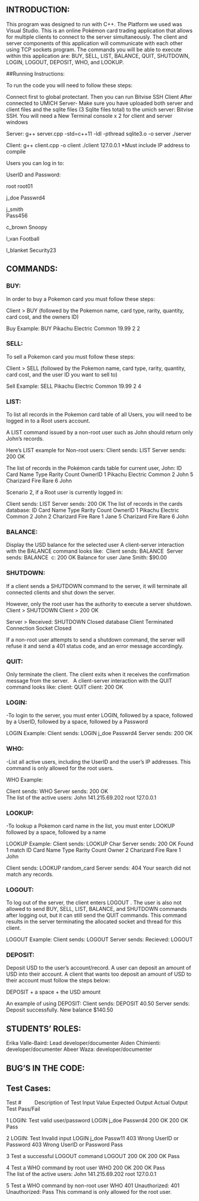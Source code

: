 ## INTRODUCTION: 

This program was designed to run with C++. The Platform we used was Visual Studio. This is an online Pokémon card trading application that allows for multiple clients to connect to the server simultaneously. The client and server components of this application will communicate with each other using TCP sockets program. The commands you will be able to execute within this application are: BUY, SELL, LIST, BALANCE, QUIT, SHUTDOWN, LOGIN, LOGOUT, DEPOSIT, WHO, and LOOKUP.


##Running Instructions: 

To run the code you will need to follow these steps: 

Connect first to global protectant. Then you can run Bitvise SSH Client
After connected to UMICH Server- Make sure you have uploaded both server and client files and the sqlite files (3 Sqlite files total) to the umich server: Bitvise SSH.
You will need a New Terminal console x 2 for client and server windows 

Server:
g++ server.cpp -std=c++11 -ldl -pthread sqlite3.o -o server
./server

Client:
g++ client.cpp -o client
./client 127.0.0.1
*Must include IP address to compile


Users you can log in to:

UserID and Password:

root
root01

j_doe
Passwrd4

j_smith		
Pass456

c_brown
Snoopy

l_van
Football

l_blanket
Security23


## COMMANDS:

### BUY:
In order to buy a Pokemon card you must follow these steps: 

Client > BUY (followed by the Pokemon name, card type, rarity, quantity, card cost, and the owners ID)

Buy Example: BUY Pikachu Electric Common 19.99 2 2

### SELL:
To sell a Pokemon card you must follow these steps: 

Client > SELL (followed by the Pokemon name, card type, rarity, quantity, card cost, and the user ID you want to sell to)

Sell Example: SELL Pikachu Electric Common 19.99 2 4


### LIST: 
To list all records in the Pokemon card table of all Users, you will need to be logged in to a Root users account.

A LIST command issued by a non-root user such as John should return only John’s records.

Here’s LIST example for Non-root users:
Client sends: LIST 
Server sends: 200 OK 

The list of records in the Pokémon cards table for current user, John:
ID Card Name Type Rarity Count OwnerID
1 Pikachu Electric Common 2 John
5 Charizard Fire Rare 6 John

Scenario 2, if a Root user is currently logged in:

Client sends: LIST 
Server sends: 200 OK 
The list of records in the cards database:
ID Card Name Type Rarity Count OwnerID
1 Pikachu Electric Common 2 John
2 Charizard Fire Rare 1 Jane
5 Charizard Fire Rare 6 John


### BALANCE:
Display the USD balance for the selected user A client-server interaction with the BALANCE command looks like:
 Client sends: BALANCE  Server sends: BALANCE  c: 200 OK Balance for user Jane Smith: $90.00


### SHUTDOWN:
If a client sends a SHUTDOWN command to the server, it will terminate all connected clients and shut down the server. 

However, only the root user has the authority to execute a server shutdown. 
Client > SHUTDOWN
Client > 200 OK

Server > Received: SHUTDOWN
		Closed database
		Client Terminated Connection
		Socket Closed

If a non-root user attempts to send a shutdown command, the server will refuse it and send a 401 status code, and an error message accordingly.


### QUIT:
Only terminate the client. The client exits when it receives the confirmation message from the server.
 
A client-server interaction with the QUIT command looks like:
client: QUIT
client: 200 OK


### LOGIN:
-To login to the server, you must enter LOGIN, followed by a space, followed by a UserID, followed by a space, followed by a Password

LOGIN Example:
Client sends: LOGIN j_doe Passwrd4 
Server sends: 200 OK 

### WHO:
-List all active users, including the UserID and the user’s IP addresses. This command is only allowed for the root users.

WHO Example:

Client sends: WHO 
Server sends: 200 OK  
The list of the active users: 
John  141.215.69.202 
root   127.0.0.1

### LOOKUP:
-To lookup a Pokemon card name in the list, you must enter LOOKUP followed by a space, followed by a name

LOOKUP Example:
Client sends: LOOKUP Char 
Server sends: 200 OK
Found 1 match
ID Card Name Type Rarity Count Owner
2 Charizard Fire Rare 1 John

Client sends: LOOKUP random_card
Server sends: 404 Your search did not match any records.


### LOGOUT:
To log out of the server, the client enters LOGOUT . The user is also not allowed to send BUY, SELL, LIST, BALANCE, and SHUTDOWN commands after logging out, but it can still send the QUIT commands. This command results in the server terminating the allocated socket and thread for this client. 

LOGOUT Example:
Client sends: LOGOUT
Server sends: Recieved: LOGOUT 


### DEPOSIT:
Deposit USD to the user’s account/record. A user can deposit an amount of USD into their account. A client that wants too deposit an amount of USD to their account must follow the steps below: 

DEPOSIT + a space + the USD amount 

An example of using DEPOSIT: 
Client sends: DEPOSIT 40.50
Server sends: Deposit successfully. New balance $140.50


## STUDENTS’ ROLES: 

Erika Valle-Baird: Lead developer/documenter
Aiden Chimienti: developer/documenter
Abeer Waza: developer/documenter


## BUG’S IN THE CODE: 




## Test Cases:
Test #         	Description of Test			Input Value				    Expected Output	    	   Actual Output		                            Test Pass/Fail

  1   LOGIN: Test valid user/password	LOGIN j_doe Passwrd4		200 OK		                 	200 OK				                              Pass


  2		LOGIN: Test Invalid input		LOGIN j_doe Passw11	  403 Wrong UserID or Password        403 Wrong UserID or Password               Pass

	
  3	  Test a successful LOGOUT command	LOGOUT			          200 OK                         200 OK                                     Pass	

  4	  Test a WHO command by root user	WHO	                   200 OK                          200 OK                                     Pass               
												                                                                 The list of the active users: 
												                                                                 John 141.215.69.202  root 127.0.0.1		

  5	Test a WHO command by non-root user	     WHO				401 Unauthorized:                401 Unauthorized:                               Pass
    												                                                             This command is only 
												                                                                allowed for the root user.


                                                                            
